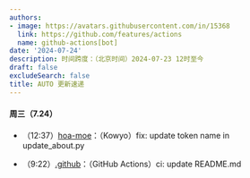```yaml
---
authors:
- image: https://avatars.githubusercontent.com/in/15368
  link: https://github.com/features/actions
  name: github-actions[bot]
date: '2024-07-24'
description: 时间跨度：（北京时间）2024-07-23 12时至今
draft: false
excludeSearch: false
title: AUTO 更新速递
---
```


#### 周三（7.24）

- （12:37）[hoa-moe](https://github.com/HITSZ-OpenAuto/hoa-moe)：（Kowyo）fix: update token name in update_about.py

- （9:22）[.github](https://github.com/HITSZ-OpenAuto/.github)：（GitHub Actions）ci: update README.md

